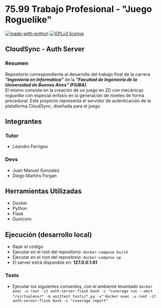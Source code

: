 # 75.99 Trabajo Profesional - "Juego Roguelike"

[![made-with-python](https://img.shields.io/badge/Made%20with-Python-1f425f.svg)](https://www.python.org/)
[![GPLv3 license](https://img.shields.io/badge/License-GPLv3-blue.svg)](http://perso.crans.org/besson/LICENSE.html)

## CloudSync - Auth Server
### Resumen

Repositorio correspondiente al desarrollo del trabajo final de la carrera **_"Ingeniería en Informática"_** de la **_"Facultad de Ingeniería de la Universidad de Buenos Aires" (FIUBA)_**.  
El mismo consiste en la creación de un juego en 2D con mecánicas _roguelike_ con especial enfasis en la generación de niveles de forma procedural. Este proyecto representa el servidor de autenticación de la plataforma CloudSync, diseñada para el juego.

## Integrantes

### Tutor

- Leandro Ferrigno

### Devs

- Juan Manuel Gonzalez
- Diego Martins Forgan

## Herramientas Utilizadas

- Docker
- Python
- Flask
- Gunicorn

## Ejecución (desarrollo local)

- Bajar el código
- Ejecutar en el root del repositorio: `docker-compose build`
- Ejecutar en el root del repositorio: `docker-compose up`
- El server estrá disponible en: **127.0.0.1:81**

### Tests

- Ejecutar los siguientes comandos, con el ambiente levantado
`docker exec -u root -it auth-server-flask bash -c "coverage run --omit */virtualenv/* -m unittest tests/*.py -v"`
`docker exec -u root -it auth-server-flask bash -c "coverage report"`
